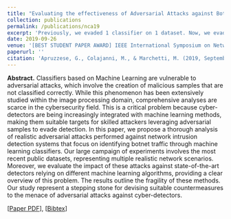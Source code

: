 ```yaml
---
title: "Evaluating the effectiveness of Adversarial Attacks against Botnet Detectors"
collection: publications
permalink: /publications/nca19
excerpt: 'Previously, we evaded 1 classifier on 1 dataset. Now, we evade 12 classifiers on 4 datasets!'
date: 2019-09-26
venue: '[BEST STUDENT PAPER AWARD] IEEE International Symposium on Network Computing and Applications'
paperurl: ''
citation: 'Apruzzese, G., Colajanni, M., & Marchetti, M. (2019, September). Evaluating the effectiveness of adversarial attacks against botnet detectors. In <i>2019 IEEE 18th International Symposium on Network Computing and Applications (NCA)</i> (pp. 1-8). IEEE.'
---
```

<b>Abstract.</b> Classifiers based on Machine Learning are vulnerable to adversarial attacks, which involve the creation of malicious samples that are not classified correctly. While this phenomenon has been extensively studied within the image processing domain, comprehensive analyses are scarce in the cybersecurity field. This is a critical problem because cyber-detectors are being increasingly integrated with machine learning methods, making them suitable targets for skilled attackers leveraging adversarial samples to evade detection. In this paper, we propose a thorough analysis of realistic adversarial attacks performed against network intrusion detection systems that focus on identifying botnet traffic through machine learning classifiers. Our large campaign of experiments involves the most recent public datasets, representing multiple realistic network scenarios. Moreover, we evaluate the impact of these attacks against state-of-the-art detectors relying on different machine learning algorithms, providing a clear overview of this problem. The results outline the fragility of these methods. Our study represent a stepping stone for devising suitable countermeasures to the menace of adversarial attacks against cyber-detectors.

[[Paper PDF](https://gioapru.github.io/files/papers/nca19/nca19.pdf)], [[Bibtex](https://gioapru.github.io/files/papers/nca19/nca19.bib)]